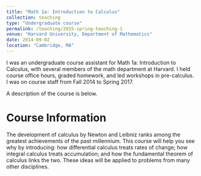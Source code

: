 ```yaml
---
title: "Math 1a: Introduction to Calculus"
collection: teaching
type: "Undergraduate course"
permalink: /teaching/2015-spring-teaching-1
venue: "Harvard University, Department of Mathematics"
date: 2014-09-02
location: "Cambridge, MA"
---
```


I was an undergraduate course assistant for Math 1a: Introduction to Calculus, with several members of the math department at Harvard. I held course office hours, graded homework, and led workshops in pre-calculus. I was on course staff from Fall 2014 to Spring 2017. 

A description of the course is below.

Course Information
======
The development of calculus by Newton and Leibniz ranks among the greatest achievements of the past millennium. This course will help you see why by introducing: how differential calculus treats rates of change; how integral calculus treats accumulation; and how the fundamental theorem of calculus links the two. These ideas will be applied to problems from many other disciplines. 
